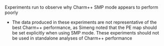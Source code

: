Experiments run to observe why Charm++ SMP mode appears to perform poorly
- The data produced in these experiments are not representative of the best Charm++ performance, as Simeng noted that the PE map should be set explicitly when using SMP mode. These experiments should not be used in standalone analyses of Charm++ performance

